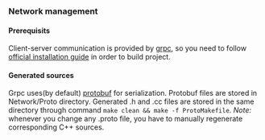 ### Network management

#### Prerequisits

Client-server communication is provided by [grpc](https://github.com/grpc/grpc), so you need to follow 
[official installation guide](https://github.com/grpc/grpc/blob/master/INSTALL.md)
in order to build project.

#### Generated sources

Grpc uses(by default) [protobuf](https://github.com/google/protobuf) for serialization. 
Protobuf files are stored in Network/Proto directory. 
Generated .h and .cc files are stored
in the same directory through command ```make clean && make -f ProtoMakefile```.
*Note:* whenever you change any .proto file, you have to manually regenerate corresponding C++ sources.
